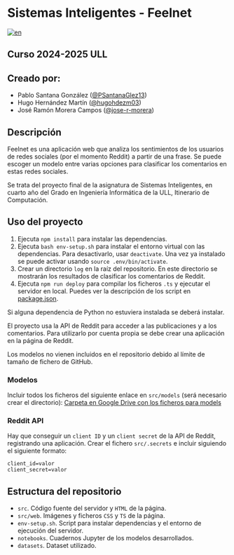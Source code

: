 # Sistemas Inteligentes - Feelnet
[![en](https://img.shields.io/badge/lang-en-red.svg)](https://github.com/PSantanaGlez13/SI-FeelNet-Web/blob/main/README.md)
## Curso 2024-2025 ULL
## Creado por:
- Pablo Santana González ([@PSantanaGlez13](https://github.com/PSantanaGlez13))
- Hugo Hernández Martín ([@hugohdezm03](https://github.com/hugohdezm03))
- José Ramón Morera Campos ([@jose-r-morera](https://github.com/jose-r-morera))
## Descripción
Feelnet es una aplicación web que analiza los sentimientos de los usuarios de redes sociales (por el momento Reddit) a partir de una frase. Se puede escoger un modelo entre varias opciones para clasificar los comentarios en estas redes sociales.

Se trata del proyecto final de la asignatura de Sistemas Inteligentes, en cuarto año del Grado en Ingeniería Informática de la ULL, Itinerario de Computación.

## Uso del proyecto
1. Ejecuta `npm install` para instalar las dependencias.
2. Ejecuta `bash env-setup.sh` para instalar el entorno virtual con las dependencias. Para desactivarlo, usar `deactivate`. Una vez ya instalado se puede activar usando `source .env/bin/activate`.
3. Crear un directorio `log` en la raíz del repositorio. En este directorio se mostrarán los resultados de clasificar los comentarios de Reddit.
3. Ejecuta `npm run deploy` para compilar los ficheros `.ts` y ejecutar el servidor en local. Puedes ver la descripción de los script en [package.json](package.json).

Si alguna dependencia de Python no estuviera instalada se deberá instalar.

El proyecto usa la API de Reddit para acceder a las publicaciones y a los comentarios. Para utilizarlo por cuenta propia se debe crear una aplicación en la página de Reddit.

Los modelos no vienen incluidos en el repositorio debido al límite de tamaño de fichero de GitHub.

### Modelos
Incluir todos los ficheros del siguiente enlace en `src/models` (será necesario crear el directorio):
[Carpeta en Google Drive con los ficheros para models](https://drive.google.com/drive/folders/15Itf7iR5G4QY2l2gt71rx6vnedesO8Aq?usp=sharing)

### Reddit API
Hay que conseguir un `client ID` y un `client secret` de la API de Reddit, registrando una aplicación. Crear el fichero `src/.secrets` e incluir siguiendo el siguiente formato:
```
client_id=valor
client_secret=valor
```

## Estructura del repositorio
- `src`. Código fuente del servidor y `HTML` de la página.
- `src/web`. Imágenes y ficheros `CSS` y `TS` de la página.
- `env-setup.sh`. Script para instalar dependencias y el entorno de ejecución del servidor.
- `notebooks`. Cuadernos Jupyter de los modelos desarrollados.
- `datasets`. Dataset utilizado.
